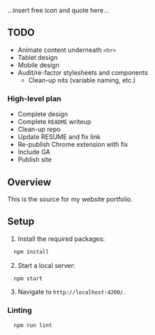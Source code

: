 ...insert free icon and quote here...

## TODO
+ Animate content underneath `<hr>`
+ Tablet design
+ Mobile design
+ Audit/re-factor stylesheets and components
  + Clean-up nits (variable naming, etc.)

### High-level plan
+ Complete design 
+ Complete `README` writeup
+ Clean-up repo
+ Update RESUME and fix link
+ Re-publish Chrome extension with fix
+ Include GA
+ Publish site

## Overview
This is the source for my website portfolio.

## Setup
1. Install the required packages:
```javascript
  npm install
```
2. Start a local server:
```javascript
  npm start 
```
3. Navigate to `http://localhost:4200/`.

### Linting
```javascript
  npm run lint
```
